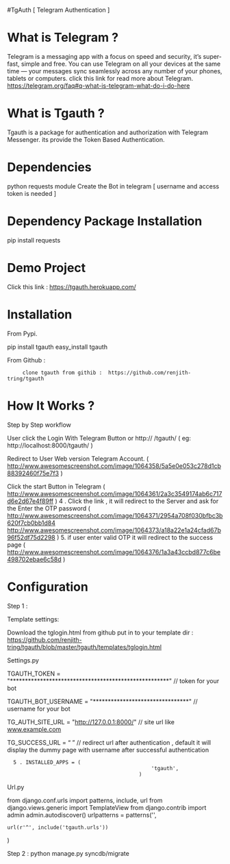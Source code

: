 #TgAuth [ Telegram Authentication ]

What is Telegram ?
=========================================================================

Telegram is a messaging app with a focus on speed and security, it’s super-fast, simple and free. You can use Telegram on all your devices at the same time — your messages sync seamlessly across any number of your phones, tablets or computers.
click this link for read more about Telegram. https://telegram.org/faq#q-what-is-telegram-what-do-i-do-here

What is Tgauth ? 
============================================================================

Tgauth is a package for authentication and authorization with Telegram Messenger. its provide the Token Based Authentication.

Dependencies
============================================================================

python requests module 
Create the Bot in telegram [ username and access token is needed ]

Dependency Package Installation
============================================================================

pip install requests

Demo Project
============================================================================

Click this link : https://tgauth.herokuapp.com/ 

Installation
============================================================================

From Pypi.
	
pip install tgauth
easy_install tgauth

From Github :
	
         clone tgauth from githib :  https://github.com/renjith-tring/tgauth
How It Works ?
============================================================================

Step by Step workflow

User click the Login With Telegram Button or http:// <site name> /tgauth/ ( eg: http://localhost:8000/tgauth/ )

Redirect to User Web version Telegram Account. ( http://www.awesomescreenshot.com/image/1064358/5a5e0e053c278d1cb88392460f75e7f3 )

Click the start Button in Telegram ( 
http://www.awesomescreenshot.com/image/1064361/2a3c3549174ab6c717d6e2d67e4f89ff
)
      4 . Click the link , it will redirect to the Server and ask for the Enter the OTP password
 (             http://www.awesomescreenshot.com/image/1064371/2954a708f030bfbc3b620f7cb0bb1d84
http://www.awesomescreenshot.com/image/1064373/a18a22e1a24cfad67b96f52df75d2298
)
      5. if user enter valid OTP it will redirect to the success page (
http://www.awesomescreenshot.com/image/1064376/1a3a43ccbd877c6be498702ebae6c58d
)


Configuration
============================================================================

Step 1 :

Template settings:

Download the tglogin.html from github put in to your template dir : https://github.com/renjith-tring/tgauth/blob/master/tgauth/templates/tglogin.html

Settings.py 

TGAUTH_TOKEN = "*****************************************************" // token for your bot

TGAUTH_BOT_USERNAME = "********************************" // username for your bot

TG_AUTH_SITE_URL = "http://127.0.0.1:8000/" // site url like www.example.com 

TG_SUCCESS_URL = “ ” // redirect url after authentication , default it will display the dummy page with username after successful authentication

      5 . INSTALLED_APPS = (
                                                   'tgauth',
                                               )


Url.py 

 from django.conf.urls import patterns, include, url
 from django.views.generic import TemplateView
 from django.contrib import admin
 admin.autodiscover()
 urlpatterns = patterns('',

    url(r'^', include('tgauth.urls'))
  )


Step 2 :
python manage.py syncdb/migrate









	







